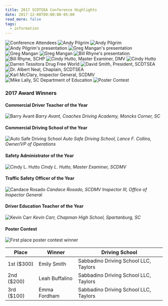 ```yaml
---
title: 2017 SCDTSEA Conference Highlights
date: 2017-12-08T00:00:00-05:00
read_more: false
tags:
  - information
---
```

![Conference Attendees](/static/img/slideshow/2017/1.jpg)
![Andy Pilgrim](/static/img/slideshow/2017/2.jpg)
![Andy Pilgrim](/static/img/slideshow/2017/3.jpg)
![Andy Pilgrim's presentation](/static/img/slideshow/2017/4.jpg)
![Greg Mangan's presentation](/static/img/slideshow/2017/5.jpg)
![Greg Mangan](/static/img/slideshow/2017/7.jpg)
![Greg Mangan](/static/img/slideshow/2017/8.jpg)
![Bill Rhyne's presentation](/static/img/slideshow/2017/9.jpg)
![Bill Rhyne, SCHP](/static/img/slideshow/2017/10.jpg)
![Cindy Hutto, Master Examiner, DMV](/static/img/slideshow/2017/11.jpg)
![Cindy Hutto](/static/img/slideshow/2017/12.jpg)
![Darren Tessitora Drug Free World](/static/img/slideshow/2017/13.jpg)
![David Smith, President, SCDTSEA](/static/img/slideshow/2017/14.jpg)
![Dr. Albert Neal, Chaplain, SCDTSEA](/static/img/slideshow/2017/15.jpg)
![Karl McClary, Inspector General, SCDMV](/static/img/slideshow/2017/16.jpg)
![Mike Lally, SC Department of Education](/static/img/slideshow/2017/17.jpg)
![Poster Contest](/static/img/slideshow/2017/18.jpg)

### 2017 Award Winners

#### Commercial Driver Teacher of the Year
![Barry Avant](/static/img/awards/2017/barry_avant.jpg)
*Barry Avant, Coaches Driving Academy, Moncks Corner, SC*

#### Commercial Driving School of the Year
![Auto Safe Driving School](/static/img/awards/2017/autosafe_driving_school.jpg)
*Auto Safe Driving School, Lance F. Collins, Owner/VP of Operations*

#### Safety Administrator of the Year
![Cindy L. Hutto](/static/img/awards/2017/cindy_hutto.jpg)
*Cindy L. Hutto, Master Examiner, SCDMV*

#### Traffic Safety Officer of the Year
![Candace Rosado](/static/img/awards/2017/candace_rosado.jpg)
*Candace Rosado, SCDMV Inspector III, Office of Inspector General*

#### Driver Education Teacher of the Year
![Kevin Carr](/static/img/awards/2017/kevin_carr.jpg)
*Kevin Carr, Chapman High School, Spartanburg, SC*

#### Poster Contest

![First place poster contest winner](/static/img/awards/2017/poster_contest.jpg)

|Place|Winner|Driving School|
|-----|------|--------------|
|1st ($300)|Emily Smith|Sabbadino Driving School LLC, Taylors|
|2nd ($200)|Leah Buffalino|Sabbadino Driving School LLC, Taylors|
|3rd ($100)|Emma Fordham|Sabbadino Driving School LLC, Taylors|
